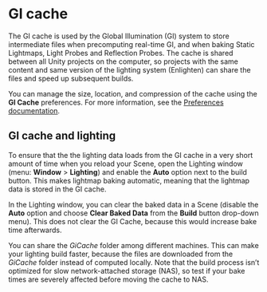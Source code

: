 # GI cache

The GI cache is used by the Global Illumination (GI) system to store intermediate files when precomputing real-time GI, and when baking Static Lightmaps, Light Probes and Reflection Probes. The cache is shared between all Unity projects on the computer, so projects with the same content and same version of the lighting system (Enlighten) can share the files and speed up subsequent builds.

You can manage the size, location, and compression of the cache using the **GI Cache** preferences. For more information, see the [Preferences documentation](Preferences#GI-Cache).

## GI cache and lighting

To ensure that the the lighting data loads from the GI cache in a very short amount of time when you reload your Scene, open the Lighting window (menu: __Window__ > __Lighting__) and enable the __Auto__ option next to the build button. This makes lightmap baking automatic, meaning that the lightmap data is stored in the GI cache.

In the Lighting window, you can clear the baked data in a Scene (disable the __Auto__ option and choose __Clear Baked Data__ from the __Build__ button drop-down menu). This does not clear the GI Cache, because this would increase bake time afterwards.

You can share the _GiCache_ folder among different machines. This can make your lighting build faster, because the files are downloaded from the _GiCache_ folder instead of computed locally. Note that the build process isn’t optimized for slow network-attached storage (NAS), so test if your bake times are severely affected before moving the cache to NAS.

